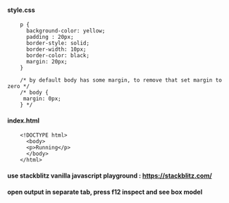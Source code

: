 #### style.css

        p {
          background-color: yellow;
          padding : 20px;
          border-style: solid;
          border-width: 10px;
          border-color: black;
          margin: 20px;
        }

        /* by default body has some margin, to remove that set margin to zero */
        /* body {
         margin: 0px; 
        } */

#### index.html

        <!DOCTYPE html>
          <body>
          <p>Running</p>
          </body>
        </html>

#### use stackblitz vanilla javascript playground : https://stackblitz.com/

#### open output in separate tab, press f12 inspect and see box model
